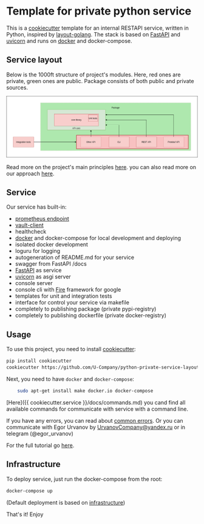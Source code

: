 # Template for private python service
 
This is a [cookiecutter](https://github.com/cookiecutter/cookiecutter) template for an internal RESTAPI service, written in Python, inspired by [layout-golang](https://github.com/golang-standards/project-layout). The stack is based on [FastAPI](https://github.com/tiangolo/fastapi) and [uvicorn](https://www.uvicorn.org/) and runs on [docker](https://www.docker.com/) and docker-compose.

## Service layout

Below is the 1000ft structure of project's modules. Here, red ones are private, green ones are public. Package consists of  both public and private sources.

![](docs/structure.png)

Read more on the project's main principles [here](%7B%7B%20cookiecutter.service%20%7D%7D/docs/structure.md).
you can also read more on our approach [here](https://github.com/U-Company/notes).

## Service

Our service has built-in:

- [prometheus endpoint](https://github.com/prometheus/client_python)
- [vault-client](https://github.com/U-Company/vault-client)
- healthcheck
- [docker](https://www.docker.com/) and docker-compose for local development and deploying
- isolated docker development
- loguru for logging
- autogeneration of README.md for your service
- swagger from FastAPI /docs
- [FastAPI](https://github.com/tiangolo/fastapi) as service
- [uvicorn](https://www.uvicorn.org/) as asgi server
- console server
- console cli with [Fire](https://github.com/google/python-fire) framework for google
- templates for unit and integration tests
- interface for control your service via makefile
- completely to publishing package (private pypi-registry)
- completely to publishing dockerfile (private docker-registry)

## Usage

To use this project, you need to install [cookiecutter](https://github.com/cookiecutter/cookiecutter):

```bash
pip install cookiecutter
cookiecutter https://github.com/U-Company/python-private-service-layout.git
```
Next, you need to have `docker` and `docker-compose`:
```bash
    sudo apt-get install make docker.io docker-compose
```

[Here]({{ cookiecutter.service }}/docs/commands.md) you cand find all available commands for communicate with service with a command line.

If you have any errors, you can read about [common errors](%7B%7B%20cookiecutter.service%20%7D%7D/docs/errors.md). Or you can communicate with Egor Urvanov by UrvanovCompany@yandex.ru or in telegram (@egor_urvanov)

For the full tutorial go [here](docs/tutorial.md).

## Infrastructure

To deploy service, just run the docker-compose from the root:

```bash
docker-compose up
```
(Default deployment is based on  [infrastructure](https://github.com/U-Company/infrastructure))
    
That's it! Enjoy


